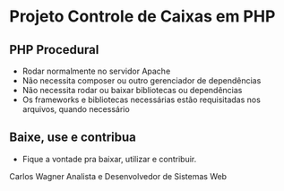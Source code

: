 # Projeto Controle de Caixas em PHP

## PHP Procedural
- Rodar normalmente no servidor Apache
- Não necessita composer ou outro gerenciador de dependências
- Não necessita rodar ou baixar bibliotecas ou dependências
- Os frameworks e bibliotecas necessárias estão requisitadas nos arquivos, quando necessário

## Baixe, use e contribua
- Fique a vontade pra baixar, utilizar e contribuir.

Carlos Wagner
Analista e Desenvolvedor de Sistemas Web
